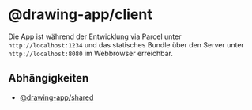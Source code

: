# @drawing-app/client

Die App ist während der Entwicklung via Parcel unter `http://localhost:1234` und das statisches Bundle über den Server unter `http://localhost:8080` im Webbrowser erreichbar.

## Abhängigkeiten

- [@drawing-app/shared](../shared/README.md)

